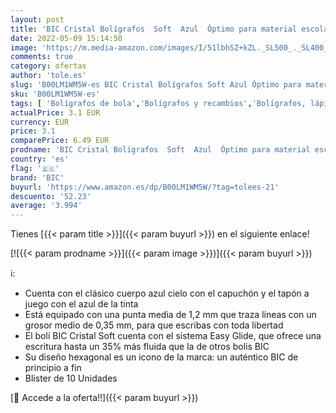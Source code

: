```yaml
---
layout: post
title: 'BIC Cristal Bolígrafos  Soft  Azul  Óptimo para material escolar Punta Media  1 2mm   Material Oficina y Papelaria  Blíster de 10 Bolis'
date: 2022-05-09 15:14:50
image: 'https://m.media-amazon.com/images/I/51lbhSZ+kZL._SL500_._SL400_.jpg'
comments: true
category: ofertas
author: 'tole.es'
slug: 'B00LM1WM5W-es BIC Cristal Bolígrafos Soft Azul Óptimo para material...'
sku: 'B00LM1WM5W-es'
tags: [ 'Bolígrafos de bola','Bolígrafos y recambios','Bolígrafos, lápices y útiles de escritura','Oficina y papelería','bic','bolígrafos','cristal','escolar','material','🇪🇸', ]
actualPrice: 3.1 EUR
currency: EUR
price: 3.1
comparePrice: 6.49 EUR
prodname: 'BIC Cristal Bolígrafos  Soft  Azul  Óptimo para material escolar Punta Media  1 2mm   Material Oficina y Papelaria  Blíster de 10 Bolis'
country: 'es'
flag: '🇪🇸'
brand: 'BIC'
buyurl: 'https://www.amazon.es/dp/B00LM1WM5W/?tag=tolees-21'
descuento: '52.23'
average: '3.994'
---
```


Tienes [{{< param title >}}]({{< param buyurl >}}) en el siguiente enlace!

[![{{< param prodname >}}]({{< param image >}})]({{< param buyurl >}})

ℹ️:

- Cuenta con el clásico cuerpo azul cielo con el capuchón y el tapón a juego con el azul de la tinta
- Está equipado con una punta media de 1,2 mm que traza líneas con un grosor medio de 0,35 mm, para que escribas con toda libertad
- El bolí BIC Cristal Soft cuenta con el sistema Easy Glide, que ofrece una escritura hasta un 35% más fluida que la de otros bolis BIC
- Su diseño hexagonal es un icono de la marca: un auténtico BIC de principio a fin
- Blister de 10 Unidades

[🛒 Accede a la oferta!!]({{< param buyurl >}})
